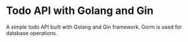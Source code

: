 # Todo API with Golang and Gin

A simple todo API built with Golang and Gin framework.
Gorm is used for database operations.
